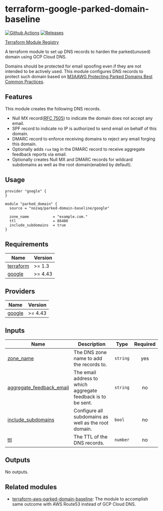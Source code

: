 # terraform-google-parked-domain-baseline

[![Github Actions](https://github.com/nozaq/terraform-google-parked-domain-baseline/actions/workflows/main.yml/badge.svg)](https://github.com/nozaq/terraform-google-parked-domain-baseline/actions/workflows/main.yml)
[![Releases](https://img.shields.io/github/v/release/nozaq/terraform-google-parked-domain-baseline)](https://github.com/nozaq/terraform-google-parked-domain-baseline/releases/latest)

[Terraform Module Registry](https://registry.terraform.io/modules/nozaq/parked-domain-baseline/google)

A terraform module to set up DNS records to harden the parked(unused) domain using GCP Cloud DNS.

Domains should be protected for email spoofing even if they are not intended to be actively used.
This module configures DNS records to protect such domain based on [M3AAWG Protecting Parked Domains Best Common Practices].

## Features

This module creates the following DNS records.

- Null MX record([RFC 7505]) to indicate the domain does not accept any email.
- SPF record to indicate no IP is authorized to send email on behalf of this domain.
- DMARC record to enforce receiving domains to reject any email forging this domain.
- Optionally adds `rua` tag in the DMARC record to receive aggregate feedback reports via email. 
- Optionally creates Null MX and DMARC records for wildcard subdomains as well as the root domain(enabled by default).

## Usage

```hcl
provider "google" {
}

module "parked_domain" {
  source = "nozaq/parked-domain-baseline/google"

  zone_name           = "example.com."
  ttl                 = 86400
  include_subdomains  = true
}
```

<!-- BEGINNING OF PRE-COMMIT-TERRAFORM DOCS HOOK -->
## Requirements

| Name | Version |
|------|---------|
| <a name="requirement_terraform"></a> [terraform](#requirement\_terraform) | >= 1.3 |
| <a name="requirement_google"></a> [google](#requirement\_google) | >= 4.43 |

## Providers

| Name | Version |
|------|---------|
| <a name="provider_google"></a> [google](#provider\_google) | >= 4.43 |

## Inputs

| Name | Description | Type | Required |
|------|-------------|------|:--------:|
| <a name="input_zone_name"></a> [zone\_name](#input\_zone\_name) | The DNS zone name to add the records to. | `string` | yes |
| <a name="input_aggregate_feedback_email"></a> [aggregate\_feedback\_email](#input\_aggregate\_feedback\_email) | The email address to which aggregate feedback is to be sent. | `string` | no |
| <a name="input_include_subdomains"></a> [include\_subdomains](#input\_include\_subdomains) | Configure all subdomains as well as the root domain. | `bool` | no |
| <a name="input_ttl"></a> [ttl](#input\_ttl) | The TTL of the DNS records. | `number` | no |

## Outputs

No outputs.
<!-- END OF PRE-COMMIT-TERRAFORM DOCS HOOK -->

## Related modules

- [terraform-aws-parked-domain-baseline](https://github.com/nozaq/terraform-aws-parked-domain-baseline): The module to accomplish same outcome with AWS Route53 instead of GCP Cloud DNS.

[M3AAWG Protecting Parked Domains Best Common Practices]: https://www.m3aawg.org/sites/default/files/m3aawg_parked_domains_bcp-2022-06.pdf
[RFC 7505]: https://datatracker.ietf.org/doc/rfc7505/
